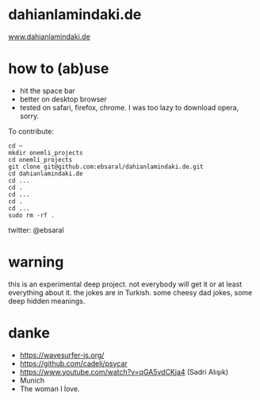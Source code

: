 # dahianlamindaki.de
www.dahianlamindaki.de

# how to (ab)use

- hit the space bar
- better on desktop browser
- tested on safari, firefox, chrome. I was too lazy to download opera, sorry.

To contribute:


```
cd ~
mkdir onemli_projects
cd onemli_projects
git clone git@github.com:ebsaral/dahianlamindaki.de.git
cd dahianlamindaki.de
cd ...
cd .
cd ...
cd .
cd ...
sudo rm -rf .
```

twitter: @ebsaral

# warning

this is an experimental deep project. not everybody will get it or at least everything about it. the jokes are in Turkish. some cheesy dad jokes, some deep hidden meanings.

# danke

- https://wavesurfer-js.org/
- https://github.com/cadeli/psycar
- https://www.youtube.com/watch?v=qGA5vdCKja4 (Sadri Alışık)
- Munich
- The woman I love.
